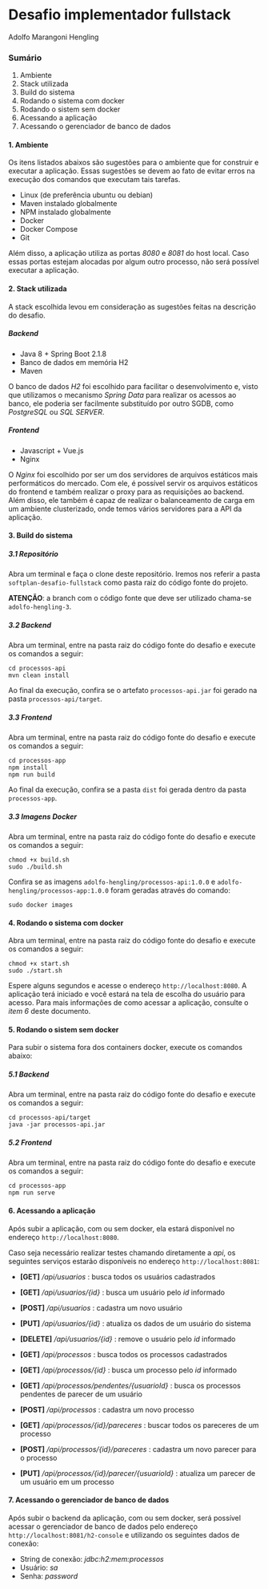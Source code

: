 # Desafio implementador fullstack
Adolfo Marangoni Hengling

### Sumário

1. Ambiente
2. Stack utilizada
3. Build do sistema
4. Rodando o sistema com docker
5. Rodando o sistem sem docker
6. Acessando a aplicação
7. Acessando o gerenciador de banco de dados 

#### 1. Ambiente 

Os itens listados abaixos são sugestões para o ambiente que for construir e executar a aplicação. Essas sugestões se 
devem ao fato de evitar erros na execução dos comandos que executam tais tarefas. 

- Linux (de preferência ubuntu ou debian)
- Maven instalado globalmente
- NPM instalado globalmente
- Docker
- Docker Compose
- Git

Além disso, a aplicação utiliza as portas *8080* e *8081* do host local. Caso essas portas estejam alocadas por algum
outro processo, não será possível executar a aplicação. 

#### 2. Stack utilizada

A stack escolhida levou em consideração as sugestões feitas na descrição do desafio. 

##### Backend

- Java 8 + Spring Boot 2.1.8
- Banco de dados em memória H2
- Maven

O banco de dados *H2* foi escolhido
para facilitar o desenvolvimento e, visto que utilizamos o mecanismo *Spring Data* para realizar os acessos ao banco, 
ele poderia ser facilmente substituído por outro SGDB, como *PostgreSQL* ou *SQL SERVER*. 

##### Frontend

- Javascript + Vue.js
- Nginx

O *Nginx* foi escolhido por ser um dos servidores de arquivos estáticos mais performáticos do mercado. Com ele, é possível
servir os arquivos estáticos do frontend e também realizar o proxy para as requisições ao backend. Além disso, ele também
é capaz de realizar o balanceamento de carga em um ambiente clusterizado, onde temos vários servidores para a API 
da aplicação.

#### 3. Build do sistema

##### 3.1 Repositório

Abra um terminal e faça o clone deste repositório. Iremos nos referir a pasta ```softplan-desafio-fullstack``` como
pasta raiz do código fonte do projeto. 

**ATENÇÃO**: a branch com o código fonte que deve ser utilizado chama-se ```adolfo-hengling-3```.

##### 3.2 Backend

Abra um terminal, entre na pasta raiz do código fonte do desafio e execute os comandos a seguir:

```$bash
cd processos-api
mvn clean install
```

Ao final da execução, confira se o artefato ```processos-api.jar``` foi gerado na pasta ```processos-api/target```.

##### 3.3 Frontend

Abra um terminal, entre na pasta raiz do código fonte do desafio e execute os comandos a seguir:

```$bash
cd processos-app
npm install
npm run build
```

Ao final da execução, confira se a pasta ```dist``` foi gerada dentro da pasta ```processos-app```. 

##### 3.3 Imagens Docker

Abra um terminal, entre na pasta raiz do código fonte do desafio e execute os comandos a seguir:

```$bash
chmod +x build.sh
sudo ./build.sh
```

Confira se as imagens ```adolfo-hengling/processos-api:1.0.0``` e ```adolfo-hengling/processos-app:1.0.0``` foram
geradas através do comando:

```$bash
sudo docker images
```

#### 4. Rodando o sistema com docker

Abra um terminal, entre na pasta raiz do código fonte do desafio e execute os comandos a seguir:

```$bash
chmod +x start.sh
sudo ./start.sh
```

Espere alguns segundos e acesse o endereço ```http://localhost:8080```. A aplicação terá iniciado e você estará na tela 
de escolha do usuário para acesso. Para mais informações de como acessar a aplicação, consulte o *item 6* deste documento.

#### 5. Rodando o sistem sem docker

Para subir o sistema fora dos containers docker, execute os comandos abaixo:

##### 5.1 Backend

Abra um terminal, entre na pasta raiz do código fonte do desafio e execute os comandos a seguir:

```$bash
cd processos-api/target
java -jar processos-api.jar
```

##### 5.2 Frontend

Abra um terminal, entre na pasta raiz do código fonte do desafio e execute os comandos a seguir:

```$bash
cd processos-app
npm run serve
```

#### 6. Acessando a aplicação

Após subir a aplicação, com ou sem docker, ela estará disponível no endereço ```http://localhost:8080```.

Caso seja necessário realizar testes chamando diretamente a *api*, os seguintes serviços estarão disponíveis no endereço
```http://localhost:8081```:

- **[GET]** */api/usuarios* : busca todos os usuários cadastrados
- **[GET]** */api/usuarios/{id}* : busca um usuário pelo *id* informado
- **[POST]** */api/usuarios* : cadastra um novo usuário
- **[PUT]** */api/usuarios/{id}* : atualiza os dados de um usuário do sistema
- **[DELETE]** */api/usuarios/{id}* : remove o usuário pelo *id* informado


- **[GET]** */api/processos* : busca todos os processos cadastrados
- **[GET]** */api/processos/{id}* : busca um processo pelo *id* informado
- **[GET]** */api/processos/pendentes/{usuarioId}* : busca os processos pendentes de parecer de um usuário
- **[POST]** */api/processos* : cadastra um novo processo
- **[GET]** */api/processos/{id}/pareceres* : buscar todos os pareceres de um processo
- **[POST]** */api/processos/{id}/pareceres* : cadastra um novo parecer para o processo
- **[PUT]** */api/processos/{id}/parecer/{usuarioId}* : atualiza um parecer de um usuário em um processo


#### 7. Acessando o gerenciador de banco de dados

Após subir o backend da aplicação, com ou sem docker, será possível acessar o gerenciador de banco de dados pelo 
endereço ```http://localhost:8081/h2-console``` e utilizando os seguintes dados de conexão:

- String de conexão: *jdbc:h2:mem:processos* 
- Usuário: *sa*
- Senha: *password*